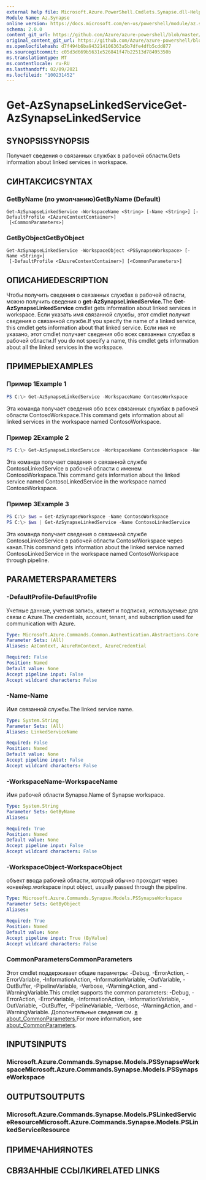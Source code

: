 ```yaml
---
external help file: Microsoft.Azure.PowerShell.Cmdlets.Synapse.dll-Help.xml
Module Name: Az.Synapse
online version: https://docs.microsoft.com/en-us/powershell/module/az.synapse/get-azsynapselinkedservice
schema: 2.0.0
content_git_url: https://github.com/Azure/azure-powershell/blob/master/src/Synapse/Synapse/help/Get-AzSynapseLinkedService.md
original_content_git_url: https://github.com/Azure/azure-powershell/blob/master/src/Synapse/Synapse/help/Get-AzSynapseLinkedService.md
ms.openlocfilehash: d7f494b6ba943214106363a5b7dfe4dfb5cdd877
ms.sourcegitcommit: c05d3d669b5631e526841f47b22513d78495350b
ms.translationtype: MT
ms.contentlocale: ru-RU
ms.lasthandoff: 02/09/2021
ms.locfileid: "100231452"
---
```

# <span data-ttu-id="b47d3-101">Get-AzSynapseLinkedService</span><span class="sxs-lookup"><span data-stu-id="b47d3-101">Get-AzSynapseLinkedService</span></span>

## <span data-ttu-id="b47d3-102">SYNOPSIS</span><span class="sxs-lookup"><span data-stu-id="b47d3-102">SYNOPSIS</span></span>
<span data-ttu-id="b47d3-103">Получает сведения о связанных службах в рабочей области.</span><span class="sxs-lookup"><span data-stu-id="b47d3-103">Gets information about linked services in workspace.</span></span>

## <span data-ttu-id="b47d3-104">СИНТАКСИС</span><span class="sxs-lookup"><span data-stu-id="b47d3-104">SYNTAX</span></span>

### <span data-ttu-id="b47d3-105">GetByName (по умолчанию)</span><span class="sxs-lookup"><span data-stu-id="b47d3-105">GetByName (Default)</span></span>
```
Get-AzSynapseLinkedService -WorkspaceName <String> [-Name <String>] [-DefaultProfile <IAzureContextContainer>]
 [<CommonParameters>]
```

### <span data-ttu-id="b47d3-106">GetByObject</span><span class="sxs-lookup"><span data-stu-id="b47d3-106">GetByObject</span></span>
```
Get-AzSynapseLinkedService -WorkspaceObject <PSSynapseWorkspace> [-Name <String>]
 [-DefaultProfile <IAzureContextContainer>] [<CommonParameters>]
```

## <span data-ttu-id="b47d3-107">ОПИСАНИЕ</span><span class="sxs-lookup"><span data-stu-id="b47d3-107">DESCRIPTION</span></span>
<span data-ttu-id="b47d3-108">Чтобы получить сведения о связанных службах в рабочей области, можно получить сведения о **get-AzSynapseLinkedService.**</span><span class="sxs-lookup"><span data-stu-id="b47d3-108">The **Get-AzSynapseLinkedService** cmdlet gets information about linked services in workspace.</span></span>
<span data-ttu-id="b47d3-109">Если указать имя связанной службы, этот cmdlet получит сведения о связанной службе.</span><span class="sxs-lookup"><span data-stu-id="b47d3-109">If you specify the name of a linked service, this cmdlet gets information about that linked service.</span></span>
<span data-ttu-id="b47d3-110">Если имя не указано, этот cmdlet получает сведения обо всех связанных службах в рабочей области.</span><span class="sxs-lookup"><span data-stu-id="b47d3-110">If you do not specify a name, this cmdlet gets information about all the linked services in the workspace.</span></span>

## <span data-ttu-id="b47d3-111">ПРИМЕРЫ</span><span class="sxs-lookup"><span data-stu-id="b47d3-111">EXAMPLES</span></span>

### <span data-ttu-id="b47d3-112">Пример 1</span><span class="sxs-lookup"><span data-stu-id="b47d3-112">Example 1</span></span>
```powershell
PS C:\> Get-AzSynapseLinkedService -WorkspaceName ContosoWorkspace
```

<span data-ttu-id="b47d3-113">Эта команда получает сведения обо всех связанных службах в рабочей области ContosoWorkspace.</span><span class="sxs-lookup"><span data-stu-id="b47d3-113">This command gets information about all linked services in the workspace named ContosoWorkspace.</span></span>

### <span data-ttu-id="b47d3-114">Пример 2</span><span class="sxs-lookup"><span data-stu-id="b47d3-114">Example 2</span></span>
```powershell
PS C:\> Get-AzSynapseLinkedService -WorkspaceName ContosoWorkspace -Name ContosoLinkedService
```

<span data-ttu-id="b47d3-115">Эта команда получает сведения о связанной службе ContosoLinkedService в рабочей области с именем ContosoWorkspace.</span><span class="sxs-lookup"><span data-stu-id="b47d3-115">This command gets information about the linked service named ContosoLinkedService in the workspace named ContosoWorkspace.</span></span>

### <span data-ttu-id="b47d3-116">Пример 3</span><span class="sxs-lookup"><span data-stu-id="b47d3-116">Example 3</span></span>
```powershell
PS C:\> $ws = Get-AzSynapseWorkspace -Name ContosoWorkspace
PS C:\> $ws | Get-AzSynapseLinkedService -Name ContosoLinkedService
```

<span data-ttu-id="b47d3-117">Эта команда получает сведения о связанной службе ContosoLinkedService в рабочей области ContosoWorkspace через канал.</span><span class="sxs-lookup"><span data-stu-id="b47d3-117">This command gets information about the linked service named ContosoLinkedService in the workspace named ContosoWorkspace through pipeline.</span></span>

## <span data-ttu-id="b47d3-118">PARAMETERS</span><span class="sxs-lookup"><span data-stu-id="b47d3-118">PARAMETERS</span></span>

### <span data-ttu-id="b47d3-119">-DefaultProfile</span><span class="sxs-lookup"><span data-stu-id="b47d3-119">-DefaultProfile</span></span>
<span data-ttu-id="b47d3-120">Учетные данные, учетная запись, клиент и подписка, используемые для связи с Azure.</span><span class="sxs-lookup"><span data-stu-id="b47d3-120">The credentials, account, tenant, and subscription used for communication with Azure.</span></span>

```yaml
Type: Microsoft.Azure.Commands.Common.Authentication.Abstractions.Core.IAzureContextContainer
Parameter Sets: (All)
Aliases: AzContext, AzureRmContext, AzureCredential

Required: False
Position: Named
Default value: None
Accept pipeline input: False
Accept wildcard characters: False
```

### <span data-ttu-id="b47d3-121">-Name</span><span class="sxs-lookup"><span data-stu-id="b47d3-121">-Name</span></span>
<span data-ttu-id="b47d3-122">Имя связанной службы.</span><span class="sxs-lookup"><span data-stu-id="b47d3-122">The linked service name.</span></span>

```yaml
Type: System.String
Parameter Sets: (All)
Aliases: LinkedServiceName

Required: False
Position: Named
Default value: None
Accept pipeline input: False
Accept wildcard characters: False
```

### <span data-ttu-id="b47d3-123">-WorkspaceName</span><span class="sxs-lookup"><span data-stu-id="b47d3-123">-WorkspaceName</span></span>
<span data-ttu-id="b47d3-124">Имя рабочей области Synapse.</span><span class="sxs-lookup"><span data-stu-id="b47d3-124">Name of Synapse workspace.</span></span>

```yaml
Type: System.String
Parameter Sets: GetByName
Aliases:

Required: True
Position: Named
Default value: None
Accept pipeline input: False
Accept wildcard characters: False
```

### <span data-ttu-id="b47d3-125">-WorkspaceObject</span><span class="sxs-lookup"><span data-stu-id="b47d3-125">-WorkspaceObject</span></span>
<span data-ttu-id="b47d3-126">объект ввода рабочей области, который обычно проходит через конвейер.</span><span class="sxs-lookup"><span data-stu-id="b47d3-126">workspace input object, usually passed through the pipeline.</span></span>

```yaml
Type: Microsoft.Azure.Commands.Synapse.Models.PSSynapseWorkspace
Parameter Sets: GetByObject
Aliases:

Required: True
Position: Named
Default value: None
Accept pipeline input: True (ByValue)
Accept wildcard characters: False
```

### <span data-ttu-id="b47d3-127">CommonParameters</span><span class="sxs-lookup"><span data-stu-id="b47d3-127">CommonParameters</span></span>
<span data-ttu-id="b47d3-128">Этот cmdlet поддерживает общие параметры: -Debug, -ErrorAction, -ErrorVariable, -InformationAction, -InformationVariable, -OutVariable, -OutBuffer, -PipelineVariable, -Verbose, -WarningAction, and -WarningVariable.</span><span class="sxs-lookup"><span data-stu-id="b47d3-128">This cmdlet supports the common parameters: -Debug, -ErrorAction, -ErrorVariable, -InformationAction, -InformationVariable, -OutVariable, -OutBuffer, -PipelineVariable, -Verbose, -WarningAction, and -WarningVariable.</span></span> <span data-ttu-id="b47d3-129">Дополнительные сведения см. [в about_CommonParameters.](http://go.microsoft.com/fwlink/?LinkID=113216)</span><span class="sxs-lookup"><span data-stu-id="b47d3-129">For more information, see [about_CommonParameters](http://go.microsoft.com/fwlink/?LinkID=113216).</span></span>

## <span data-ttu-id="b47d3-130">INPUTS</span><span class="sxs-lookup"><span data-stu-id="b47d3-130">INPUTS</span></span>

### <span data-ttu-id="b47d3-131">Microsoft.Azure.Commands.Synapse.Models.PSSynapseWorkspace</span><span class="sxs-lookup"><span data-stu-id="b47d3-131">Microsoft.Azure.Commands.Synapse.Models.PSSynapseWorkspace</span></span>

## <span data-ttu-id="b47d3-132">OUTPUTS</span><span class="sxs-lookup"><span data-stu-id="b47d3-132">OUTPUTS</span></span>

### <span data-ttu-id="b47d3-133">Microsoft.Azure.Commands.Synapse.Models.PSLinkedServiceResource</span><span class="sxs-lookup"><span data-stu-id="b47d3-133">Microsoft.Azure.Commands.Synapse.Models.PSLinkedServiceResource</span></span>

## <span data-ttu-id="b47d3-134">ПРИМЕЧАНИЯ</span><span class="sxs-lookup"><span data-stu-id="b47d3-134">NOTES</span></span>

## <span data-ttu-id="b47d3-135">СВЯЗАННЫЕ ССЫЛКИ</span><span class="sxs-lookup"><span data-stu-id="b47d3-135">RELATED LINKS</span></span>
